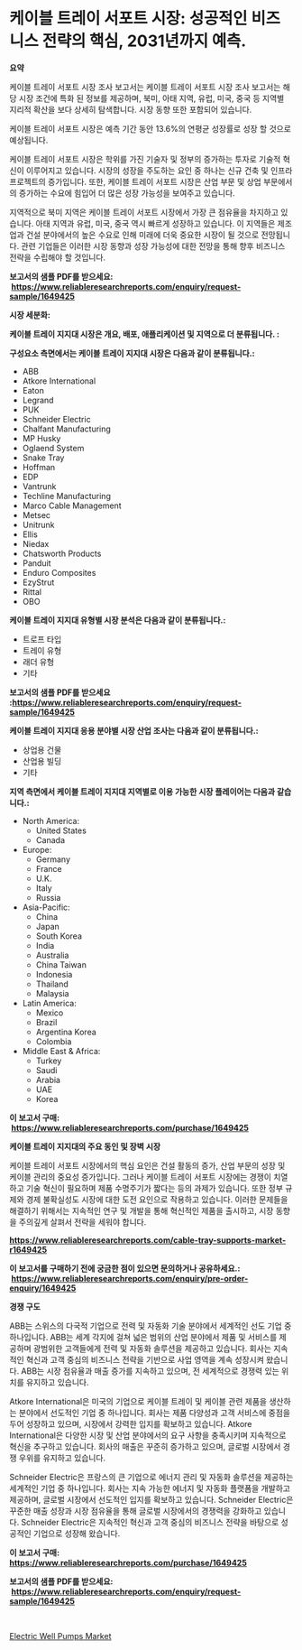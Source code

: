 <p><h1>케이블 트레이 서포트 시장: 성공적인 비즈니스 전략의 핵심, 2031년까지 예측.</h1></p><p><strong>요약</strong></p>
<p><p>케이블 트레이 서포트 시장 조사 보고서는 케이블 트레이 서포트 시장 조사 보고서는 해당 시장 조건에 특화 된 정보를 제공하며, 북미, 아태 지역, 유럽, 미국, 중국 등 지역별 지리적 확산을 보다 상세히 탐색합니다. 시장 동향 또한 포함되어 있습니다. </p><p>케이블 트레이 서포트 시장은 예측 기간 동안 13.6%의 연평균 성장률로 성장 할 것으로 예상됩니다. </p><p>케이블 트레이 서포트 시장은 학위를 가진 기술자 및 정부의 증가하는 투자로 기술적 혁신이 이루어지고 있습니다. 시장의 성장을 주도하는 요인 중 하나는 신규 건축 및 인프라 프로젝트의 증가입니다. 또한, 케이블 트레이 서포트 시장은 산업 부문 및 상업 부문에서의 증가하는 수요에 힘입어 더 많은 성장 가능성을 보여주고 있습니다. </p><p>지역적으로 북미 지역은 케이블 트레이 서포트 시장에서 가장 큰 점유율을 차지하고 있습니다. 아태 지역과 유럽, 미국, 중국 역시 빠르게 성장하고 있습니다. 이 지역들은 제조업과 건설 분야에서의 높은 수요로 인해 미래에 더욱 중요한 시장이 될 것으로 전망됩니다. 관련 기업들은 이러한 시장 동향과 성장 가능성에 대한 전망을 통해 향후 비즈니스 전략을 수립해야 할 것입니다.</p></p>
<p><strong>보고서의 샘플 PDF를 받으세요: &nbsp;<a href="https://www.reliableresearchreports.com/enquiry/request-sample/1649425">https://www.reliableresearchreports.com/enquiry/request-sample/1649425</a></strong></p>
<p><strong>시장 세분화:</strong></p>
<p><strong> 케이블 트레이 지지대 시장은 개요, 배포, 애플리케이션 및 지역으로 더 분류됩니다. :</strong></p>
<p><strong>구성요소 측면에서는 케이블 트레이 지지대 시장은 다음과 같이 분류됩니다.:</strong></p>
<p><ul><li>ABB</li><li>Atkore International</li><li>Eaton</li><li>Legrand</li><li>PUK</li><li>Schneider Electric</li><li>Chalfant Manufacturing</li><li>MP Husky</li><li>Oglaend System</li><li>Snake Tray</li><li>Hoffman</li><li>EDP</li><li>Vantrunk</li><li>Techline Manufacturing</li><li>Marco Cable Management</li><li>Metsec</li><li>Unitrunk</li><li>Ellis</li><li>Niedax</li><li>Chatsworth Products</li><li>Panduit</li><li>Enduro Composites</li><li>EzyStrut</li><li>Rittal</li><li>OBO</li></ul></p>
<p><strong> 케이블 트레이 지지대 유형별 시장 분석은 다음과 같이 분류됩니다.:</strong></p>
<p><ul><li>트로프 타입</li><li>트레이 유형</li><li>래더 유형</li><li>기타</li></ul></p>
<p><strong>보고서의 샘플 PDF를 받으세요 :<a href="https://www.reliableresearchreports.com/enquiry/request-sample/1649425">https://www.reliableresearchreports.com/enquiry/request-sample/1649425</a></strong></p>
<p><strong> 케이블 트레이 지지대 응용 분야별 시장 산업 조사는 다음과 같이 분류됩니다.:</strong></p>
<p><ul><li>상업용 건물</li><li>산업용 빌딩</li><li>기타</li></ul></p>
<p><strong>지역 측면에서 케이블 트레이 지지대 지역별로 이용 가능한 시장 플레이어는 다음과 같습니다.:</strong></p>
<p><ul>
    <li>
        North America:
        <ul>
            <li>United States</li>
            <li>Canada</li>
        </ul>
    </li>
    <li>
        Europe:
        <ul>
            <li>Germany</li>
            <li>France</li>
            <li>U.K.</li>
            <li>Italy</li>
            <li>Russia</li>
        </ul>
    </li>
    <li>
        Asia-Pacific:
        <ul>
            <li>China</li>
            <li>Japan</li>
            <li>South Korea</li>
            <li>India</li>
            <li>Australia</li>
            <li>China Taiwan</li>
            <li>Indonesia</li>
            <li>Thailand</li>
            <li>Malaysia</li>
        </ul>
    </li>
    <li>
        Latin America:
        <ul>
            <li>Mexico</li>
            <li>Brazil</li>
            <li>Argentina Korea</li>
            <li>Colombia</li>
        </ul>
    </li>
    <li>
        Middle East & Africa:
        <ul>
            <li>Turkey</li>
            <li>Saudi</li>
            <li>Arabia</li>
            <li>UAE</li>
            <li>Korea</li>
        </ul>
    </li>
    </ul></p>
<p><strong>이 보고서 구매: &nbsp;<a href="https://www.reliableresearchreports.com/purchase/1649425">https://www.reliableresearchreports.com/purchase/1649425</a></strong></p>
<p><strong>케이블 트레이 지지대의 주요 동인 및 장벽 시장</strong></p>
<p><p>케이블 트레이 서포트 시장에서의 핵심 요인은 건설 활동의 증가, 산업 부문의 성장 및 케이블 관리의 중요성 증가입니다. 그러나 케이블 트레이 서포트 시장에는 경쟁이 치열하고 기술 혁신이 필요하며 제품 수명주기가 짧다는 등의 과제가 있습니다. 또한 정부 규제와 경제 불확실성도 시장에 대한 도전 요인으로 작용하고 있습니다. 이러한 문제들을 해결하기 위해서는 지속적인 연구 및 개발을 통해 혁신적인 제품을 출시하고, 시장 동향을 주의깊게 살펴서 전략을 세워야 합니다.</p></p>
<p><strong><a href="https://www.reliableresearchreports.com/cable-tray-supports-market-r1649425">https://www.reliableresearchreports.com/cable-tray-supports-market-r1649425</a></strong></p>
<p><strong>이 보고서를 구매하기 전에 궁금한 점이 있으면 문의하거나 공유하세요.: &nbsp;<a href="https://www.reliableresearchreports.com/enquiry/pre-order-enquiry/1649425">https://www.reliableresearchreports.com/enquiry/pre-order-enquiry/1649425</a></strong></p>
<p><strong>경쟁 구도</strong></p>
<p><p>ABB는 스위스의 다국적 기업으로 전력 및 자동화 기술 분야에서 세계적인 선도 기업 중 하나입니다. ABB는 세계 각지에 걸쳐 넓은 범위의 산업 분야에서 제품 및 서비스를 제공하며 광범위한 고객들에게 전력 및 자동화 솔루션을 제공하고 있습니다. 회사는 지속적인 혁신과 고객 중심의 비즈니스 전략을 기반으로 사업 영역을 계속 성장시켜 왔습니다. ABB는 시장 점유율과 매출 증가를 지속하고 있으며, 전 세계적으로 경쟁력 있는 위치를 유지하고 있습니다.</p><p>Atkore International은 미국의 기업으로 케이블 트레이 및 케이블 관련 제품을 생산하는 분야에서 선도적인 기업 중 하나입니다. 회사는 제품 다양성과 고객 서비스에 중점을 두어 성장하고 있으며, 시장에서 강력한 입지를 확보하고 있습니다. Atkore International은 다양한 시장 및 산업 분야에서의 요구 사항을 충족시키며 지속적으로 혁신을 추구하고 있습니다. 회사의 매출은 꾸준히 증가하고 있으며, 글로벌 시장에서 경쟁 우위를 유지하고 있습니다.</p><p>Schneider Electric은 프랑스의 큰 기업으로 에너지 관리 및 자동화 솔루션을 제공하는 세계적인 기업 중 하나입니다. 회사는 지속 가능한 에너지 및 자동화 플랫폼을 개발하고 제공하며, 글로벌 시장에서 선도적인 입지를 확보하고 있습니다. Schneider Electric은 꾸준한 매출 성장과 시장 점유율을 통해 글로벌 시장에서의 경쟁력을 강화하고 있습니다. Schneider Electric은 지속적인 혁신과 고객 중심의 비즈니스 전략을 바탕으로 성공적인 기업으로 성장해 왔습니다.</p></p>
<p><strong>이 보고서 구매: &nbsp; <a href="https://www.reliableresearchreports.com/purchase/1649425">https://www.reliableresearchreports.com/purchase/1649425</a></strong></p>
<p><strong>보고서의 샘플 PDF를 받으세요: &nbsp;<a href="https://www.reliableresearchreports.com/enquiry/request-sample/1649425">https://www.reliableresearchreports.com/enquiry/request-sample/1649425</a></strong><strong></strong></p>
<p>&nbsp;</p>
<p><p><a href="https://github.com/WillieWoodard/Market-Research-Report-List-4/blob/main/electric-well-pumps-market.md">Electric Well Pumps Market</a></p></p>